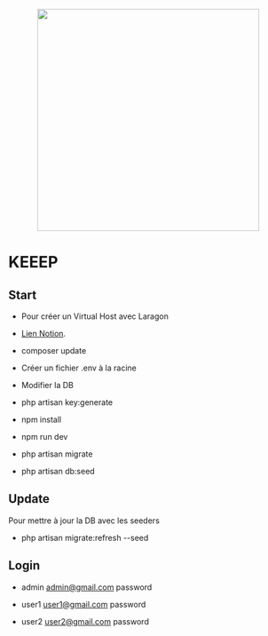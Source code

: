 <p align="center"><a href="https://laravel.com" target="_blank"><img src="https://raw.githubusercontent.com/laravel/art/master/logo-lockup/5%20SVG/2%20CMYK/1%20Full%20Color/laravel-logolockup-cmyk-red.svg" width="400"></a></p>

# KEEEP
## Start

- Pour créer un Virtual Host avec Laragon
- [Lien Notion](https://educated-fruitadens-b47.notion.site/Install-projet-Github-sur-Laragon-e7ff85e7bbbf4a4f96b3a29620133970 "Projet Laravel sur Virtual Host avec Laragon").

- composer update
- Créer un fichier .env à la racine
- Modifier la DB
- php artisan key:generate
- npm install
- npm run dev
- php artisan migrate
- php artisan db:seed

## Update

Pour mettre à jour la DB avec les seeders
- php artisan migrate:refresh --seed

## Login

- admin
admin@gmail.com
password

- user1
user1@gmail.com
password

- user2
user2@gmail.com
password